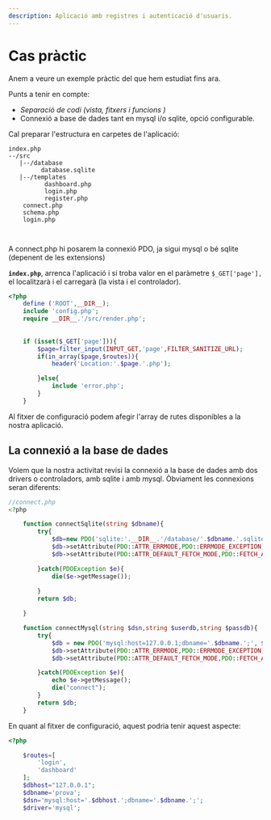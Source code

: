 ```yaml
---
description: Aplicació amb registres i autenticació d'usuaris.
---
```


# Cas pràctic

Anem a veure un exemple pràctic del que hem estudiat fins ara.

Punts a tenir en compte:

* _Separació de codi \(vista, fitxers i funcions \)_
* Connexió a base de dades tant en mysql i/o sqlite, opció configurable.

Cal preparar l'estructura en carpetes de l'aplicació:

```text
index.php
--/src
   |--/database
         database.sqlite
   |--/templates
          dashboard.php
          login.php
          register.php
    connect.php
    schema.php
    login.php
    
    
```

A connect.php hi posarem la connexió PDO, ja sigui mysql o bé sqlite \(depenent de les extensions\)

**`index.php`**, arrenca l'aplicació i si troba valor en el paràmetre `$_GET['page'],` el localitzarà i el carregarà \(la vista i el controlador\).

```php
<?php
    define ('ROOT',__DIR__);
    include 'config.php';
    require __DIR__.'/src/render.php';
    
    
    if (isset($_GET['page'])){
        $page=filter_input(INPUT_GET,'page',FILTER_SANITIZE_URL);
        if(in_array($page,$routes)){
            header('Location:'.$page.'.php');

        }else{
            include 'error.php';
        }
    }
```

Al fitxer de configuració podem afegir l'array de rutes disponibles a la nostra aplicació.

## La connexió a la base de dades

Volem que la nostra activitat revisi la connexió a la base de dades amb dos drivers o controladors, amb sqlite i amb mysql. Òbviament les connexions seran diferents:

```php
//connect.php
<?php

    function connectSqlite(string $dbname){
        try{
            $db=new PDO('sqlite:'.__DIR__.'/database/'.$dbname.'.sqlite');
            $db->setAttribute(PDO::ATTR_ERRMODE,PDO::ERRMODE_EXCEPTION);
            $db->setAttribute(PDO::ATTR_DEFAULT_FETCH_MODE,PDO::FETCH_ASSOC);

        }catch(PDOException $e){
            die($e->getMessage());
    
        }
        return $db;

    }

    function connectMysql(string $dsn,string $userdb,string $passdb){
        try{
            $db = new PDO('mysql:host=127.0.0.1;dbname='.$dbname.';', $userdb, $passdb);
            $db->setAttribute(PDO::ATTR_ERRMODE,PDO::ERRMODE_EXCEPTION);
            $db->setAttribute(PDO::ATTR_DEFAULT_FETCH_MODE,PDO::FETCH_ASSOC);

        }catch(PDOException $e){
            echo $e->getMessage();
            die("connect");
        }
        return $db;
    }
```

En quant al fitxer de configuració, aquest podria tenir aquest aspecte:

```php
<?php

    $routes=[
        'login',
        'dashboard'
    ];
    $dbhost="127.0.0.1";
    $dbname='prova';
    $dsn='mysql:host='.$dbhost.';dbname='.$dbname.';';
    $driver='mysql';
    
```



